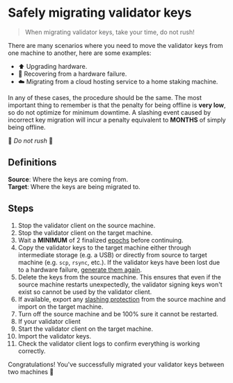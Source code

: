# Safely migrating validator keys

> When migrating validator keys, take your time, do not rush!

There are many scenarios where you need to move the validator keys from one machine to another, here are some examples:

- ⬆️ Upgrading hardware.
- 🔧 Recovering from a hardware failure.
- ☁️ Migrating from a cloud hosting service to a home staking machine.

In any of these cases, the procedure should be the same. The most important thing to remember is that the penalty for being offline is **very low**, so do not optimize for minimum downtime. A slashing event caused by incorrect key migration will incur a penalty equivalent to **MONTHS** of simply being offline.

🚨 _Do not rush_ 🚨

## Definitions

**Source**: Where the keys are coming from.  
**Target**: Where the keys are being migrated to.

## Steps

1. Stop the validator client on the source machine.
2. Stop the validator client on the target machine.
3. Wait a **MINIMUM** of 2 finalized [epochs](../staking-glossary.md#epoch) before continuing.
4. Copy the validator keys to the target machine either through intermediate storage (e.g. a USB) or directly from source to target machine (e.g. `scp`, `rsync`, etc.). If the validator keys have been lost due to a hardware failure, [generate them again](../validator-keys/secure-key-generation.md).
5. Delete the keys from the source machine. This ensures that even if the source machine restarts unexpectedly, the validator signing keys won't exist so cannot be used by the validator client.
6. If available, export any [slashing protection](../validator-keys/slashing-protection.md) from the source machine and import on the target machine.
7. Turn off the source machine and be 100% sure it cannot be restarted.
8. If your validator client
9. Start the validator client on the target machine.
10. Import the validator keys.
11. Check the validator client logs to confirm everything is working correctly.

Congratulations! You've successfully migrated your validator keys between two machines 🥳
